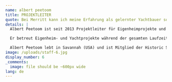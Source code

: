 ```yaml
---
name: albert peetoom
title: PROJEKTLEITER
quote: Bei Merritt kann ich meine Erfahrung als gelernter Yachtbauer sowohl im Kerngeschäft mit Luxuswohnanlagen als auch in der Kategorie der Superyachten voll und ganz einbringen. Mein Team und ich freuen uns über jede neue Herausforderung, die wir – selbstverständlich erfolgreich – angehen dürfen.
details: |
  Albert Peetoom ist seit 2013 Projektleiter für Eigenheimprojekte und Superyachten bei Merritt. Er kann auf über 20 Jahre Erfahrung als Yachtbauer zurückblicken. Sein Spezialgebiet sind luxuriöse Innenausstattungen.

  Er betreut Eigenheim- und Yachtprojekte während der gesamten Laufzeit, einschließlich technischer Planung, Budget, Kommunikation und Einkauf. Seine eingehende Kenntnis der Yachtbranche, insbesondere im Bereich Innenausstattung, setzt er bei Merritt jeden Tag aufs Neue ein. Albert Peetoom und sein Team führen sämtliche Projekte für Kunden von Merritt zum erfolgreichen Abschluss mit exzellenten Ergebnissen.

  Albert Peetoom lebt in Savannah (USA) und ist Mitglied der Historic Savannah Foundation.
image: /uploads/staff-6.jpg
display_number: 6
_comments:
  image: file should be ~600px wide
lang: de
---
```


